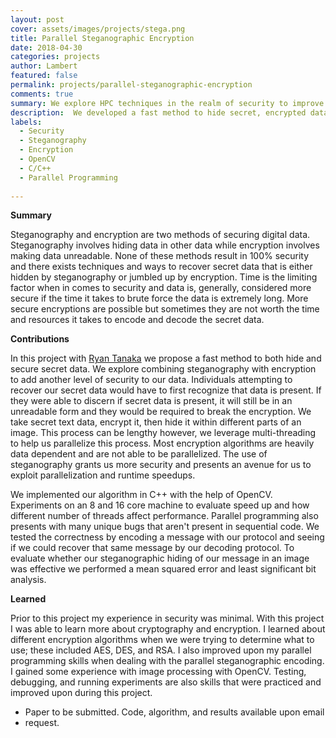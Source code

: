 ```yaml
---
layout: post
cover: assets/images/projects/stega.png
title: Parallel Steganographic Encryption
date: 2018-04-30
categories: projects
author: Lambert
featured: false
permalink: projects/parallel-steganographic-encryption
comments: true
summary: We explore HPC techniques in the realm of security to improve the speed and increase security. 
description:  We developed a fast method to hide secret, encrypted data in images. This parallel steganography.
labels:
  - Security
  - Steganography
  - Encryption 
  - OpenCV
  - C/C++
  - Parallel Programming
  
---
```


__Summary__

Steganography and encryption are two methods of securing digital data.
Steganography involves hiding data in other data while encryption involves
making data unreadable.  None of these methods result in 100% security and there
exists techniques and ways to recover secret data that is either hidden by
steganography or jumbled up by encryption.  Time is the limiting factor when in
comes to security and data is, generally, considered more secure if the time it
takes to brute force the data is extremely long.  More secure encryptions are
possible but sometimes they are not worth the time and resources it takes to
encode and decode the secret data.

**Contributions**

<!--center>
<table class="ui fluid floated right medium image"> <caption
align="bottom">Visual representation of our data securing protocol </caption>
<tr><td><img src="/assets/images/projects/stega.png" /></td></tr> </table>
</center-->

In this project with [Ryan Tanaka](https://ryantanaka.github.io/) we propose a
fast method to both hide and secure secret data.  We explore combining
steganography with encryption to add another level of security to our data.
Individuals attempting to recover our secret data would have to first recognize
that data is present.  If they were able to discern if secret data is present,
it will still be in an unreadable form and they would be required to break the
encryption.  We take secret text data, encrypt it, then hide it within different
parts of an image.  This process can be lengthy however, we leverage
multi-threading to help us parallelize this process.  Most encryption algorithms
are heavily data dependent and are not able to be parallelized.  The use of
steganography grants us more security and presents an avenue for us to exploit
parallelization and runtime speedups.   

We implemented our algorithm in C++ with the help of OpenCV.  Experiments on an
8 and 16 core machine to evaluate speed up and how different number of threads
affect performance.  Parallel programming also presents with many unique bugs
that aren't present in sequential code.  We tested the correctness by encoding a
message with our protocol and seeing if we could recover that same message by
our decoding protocol.  To evaluate whether our steganographic hiding of our
message in an image was effective we performed a mean squared error and least
significant bit analysis.  

__Learned__

Prior to this project my experience in security was minimal.  With this project
I was able to learn more about cryptography and encryption.  I learned about
different encryption algorithms when we were trying to determine what to use;
these included AES, DES, and RSA.  I also improved upon my parallel programming
skills when dealing with the parallel steganographic encoding.  I gained some
experience with image processing with OpenCV.  Testing, debugging, and running
experiments are also skills that were practiced and improved upon during this
project.

* Paper to be submitted. Code, algorithm, and results available upon email
* request.
  
<br/>

